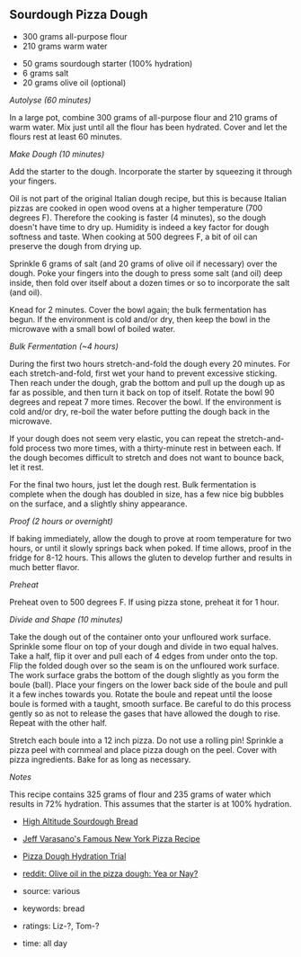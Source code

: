 Sourdough Pizza Dough
---------------------

- 300 grams all-purpose flour
- 210 grams warm water
<!-- -->
- 50 grams sourdough starter (100% hydration)
- 6 grams salt
- 20 grams olive oil (optional)

*Autolyse (60 minutes)*

In a large pot, combine 300 grams of all-purpose flour and 210 grams
of warm water.  Mix just until all the flour has been hydrated. Cover
and let the flours rest at least 60 minutes.

*Make Dough (10 minutes)*

Add the starter to the dough.  Incorporate the starter by squeezing it
through your fingers.

Oil is not part of the original Italian dough recipe, but this is
because Italian pizzas are cooked in open wood ovens at a higher
temperature (700 degrees F).  Therefore the cooking is faster (4
minutes), so the dough doesn't have time to dry up. Humidity is indeed
a key factor for dough softness and taste.  When cooking at 500
degrees F, a bit of oil can preserve the dough from drying up.

Sprinkle 6 grams of salt (and 20 grams of olive oil if necessary) over
the dough.  Poke your fingers into the dough to press some salt (and
oil) deep inside, then fold over itself about a dozen times or so to
incorporate the salt (and oil).

Knead for 2 minutes.  Cover the bowl again; the bulk fermentation has
begun.  If the environment is cold and/or dry, then keep the bowl in
the microwave with a small bowl of boiled water.

*Bulk Fermentation (~4 hours)*

During the first two hours stretch-and-fold the dough every 20
minutes.  For each stretch-and-fold, first wet your hand to prevent
excessive sticking.  Then reach under the dough, grab the bottom and
pull up the dough up as far as possible, and then turn it back on top
of itself.  Rotate the bowl 90 degrees and repeat 7 more times.
Recover the bowl.  If the environment is cold and/or dry, re-boil the
water before putting the dough back in the microwave.

If your dough does not seem very elastic, you can repeat the
stretch-and-fold process two more times, with a thirty-minute rest in
between each. If the dough becomes difficult to stretch and does not
want to bounce back, let it rest.

For the final two hours, just let the dough rest.  Bulk fermentation
is complete when the dough has doubled in size, has a few nice big
bubbles on the surface, and a slightly shiny appearance.

*Proof (2 hours or overnight)*

If baking immediately, allow the dough to prove at room temperature
for two hours, or until it slowly springs back when poked.  If time
allows, proof in the fridge for 8-12 hours.  This allows the gluten to
develop further and results in much better flavor.

*Preheat*

Preheat oven to 500 degrees F.  If using pizza stone, preheat it for 1
hour.

*Divide and Shape (10 minutes)*

Take the dough out of the container onto your unfloured work surface.
Sprinkle some flour on top of your dough and divide in two equal
halves.  Take a half, flip it over and pull each of 4 edges from under
onto the top.  Flip the folded dough over so the seam is on the
unfloured work surface.  The work surface grabs the bottom of the
dough slightly as you form the boule (ball).  Place your fingers on
the lower back side of the boule and pull it a few inches towards you.
Rotate the boule and repeat until the loose boule is formed with a
taught, smooth surface.  Be careful to do this process gently so as
not to release the gases that have allowed the dough to rise.  Repeat
with the other half.

Stretch each boule into a 12 inch pizza.  Do not use a rolling pin!
Sprinkle a pizza peel with cornmeal and place pizza dough on the peel.
Cover with pizza ingredients.  Bake for as long as necessary.

*Notes*

This recipe contains 325 grams of flour and 235 grams of water which
results in 72% hydration.  This assumes that the starter is at 100%
hydration.

- [High Altitude Sourdough Bread](./high_altitude_sourdough_bread)
- [Jeff Varasano's Famous New York Pizza Recipe](https://bit.ly/37hczAA)
- [Pizza Dough Hydration Trial](https://bit.ly/2OGtPZz)
- [reddit: Olive oil in the pizza dough: Yea or Nay?](https://bit.ly/2NrJZVZ)

- source: various
- keywords: bread
- ratings: Liz-?, Tom-?
- time: all day
